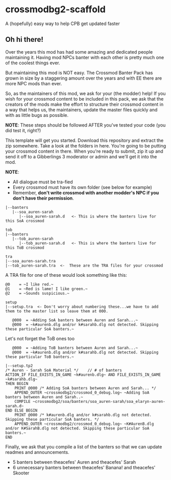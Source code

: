 # crossmodbg2-scaffold
A (hopefully) easy way to help CPB get updated faster


## Oh hi there!

Over the years this mod has had some amazing and dedicated people maintaining it. Having mod NPCs banter with each other is pretty much one of the coolest things ever. 

But maintaining this mod is NOT easy. The Crossmod Banter Pack has grown in size by a staggering amount over the years and with EE there are more NPC mods than ever.

So, as the maintainers of this mod, we ask for your (the modder) help! If you wish for your crossmod content to be included in this pack, we ask that the creators of the mods make the effort to structure their crossmod content in a way that helps us, the maintainers, update the master files quickly and with as little bugs as possible.

**NOTE**: These steps should be followed AFTER you've tested your code (you did test it, right?)

This template will get you started. Download this repository and extract the zip somewhere. Take a look at the folders in here. You're going to be putting your crossmod content in there. When you're ready to submit, zip it up and send it off to a Gibberlings 3 moderator or admin and we'll get it into the mod.

**NOTE**:
- All dialogue must be tra-fied
- Every crossmod must have its own folder (see below for example)
- Remember, **don't write crossmod with another modder's NPC if you don't have their permission**.

```soa
|--banters
   |--soa_auren-sarah
      |--soa_auren-sarah.d   <- This is where the banters live for this SoA crossmod

tob
|--banters
   |--tob_auren-sarah
      |--tob_auren-sarah.d   <- This is where the banters live for this ToB crossmod

tra
|--soa_auren-sarah.tra
|--tob_auren-sarah.tra  <-  These are the TRA files for your crossmod
```

A TRA file for one of these would look something like this:
```
@0    = ~I like red.~
@1    = ~Red is lame! I like green.~
@2    = ~Sounds suspicious.~
```

```
setup
|--setup.tra  <- Don't worry about numbering these...we have to add them to the master list so leave them at 000.

   @000  = ~Adding SoA banters between Auren and Sarah...~
   @000  = ~k#aurenb.dlg and/or k#sarahb.dlg not detected. Skipping these particular SoA banters.~
```

Let's not forget the ToB ones too
```
   @000  = ~Adding ToB banters between Auren and Sarah...~
   @000  = ~k#aurenb.dlg and/or k#sarahb.dlg not detected. Skipping these particular ToB banters.~
```
```
|--setup.tp2
/* Auren - Sarah SoA Material */    // # of banters
ACTION_IF FILE_EXISTS_IN_GAME ~k#aurenb.dlg~ AND FILE_EXISTS_IN_GAME ~k#sarahb.dlg~
THEN BEGIN
    PRINT @000 /* Adding SoA banters between Auren and Sarah... */
    APPEND_OUTER ~crossmodbg2/crossmod_0_debug.log~ ~Adding SoA banters between Auren and Sarah..~
    COMPILE ~crossmodbg2/soa/banters/soa_auren-sarah/soa_elaryn-auren-sarah.d~
END ELSE BEGIN
    PRINT @000 /* k#aurenb.dlg and/or k#sarahb.dlg not detected. Skipping these particular SoA banters. */
    APPEND_OUTER ~crossmodbg2/crossmod_0_debug.log~ ~K#AurenB.dlg and/or K#SarahB.dlg not detected. Skipping these particular SoA banters.~
END
```

Finally, we ask that you compile a list of the banters so that we can update readmes and announcements.

- 5 banters between theacefes' Auren and theacefes' Sarah
- 6 unnecessary banters between theacefes' Banana! and theacefes' Skooter
